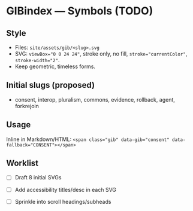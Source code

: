 # GIBindex — Symbols (TODO)

## Style
- Files: `site/assets/gib/<slug>.svg`
- SVG: `viewBox="0 0 24 24"`, stroke only, no fill, `stroke="currentColor"`, `stroke-width="2"`.
- Keep geometric, timeless forms.

## Initial slugs (proposed)
- consent, interop, pluralism, commons, evidence, rollback, agent, forkrejoin

## Usage
Inline in Markdown/HTML:
`<span class="gib" data-gib="consent" data-fallback="CONSENT"></span>`

## Worklist
- [ ] Draft 8 initial SVGs
- [ ] Add accessibility titles/desc in each SVG
- [ ] Sprinkle into scroll headings/subheads

